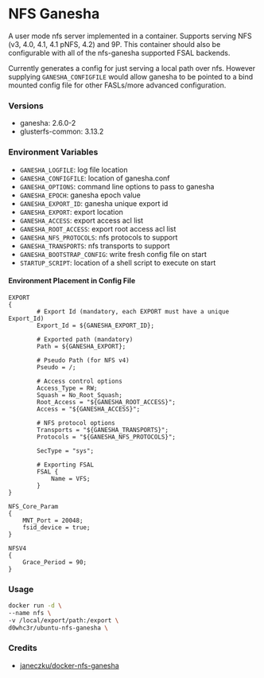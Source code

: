 # NFS Ganesha
A user mode nfs server implemented in a container. Supports serving NFS (v3, 4.0, 4.1, 4.1 pNFS, 4.2) and 9P. This container should also be configurable with all of the nfs-ganesha supported FSAL backends.

Currently generates a config for just serving a local path over nfs. However supplying `GANESHA_CONFIGFILE` would allow ganesha to be pointed to a bind mounted config file for other FASLs/more advanced configuration.

### Versions
* ganesha: 2.6.0-2
* glusterfs-common: 3.13.2

### Environment Variables
* `GANESHA_LOGFILE`: log file location
* `GANESHA_CONFIGFILE`: location of ganesha.conf
* `GANESHA_OPTIONS`: command line options to pass to ganesha
* `GANESHA_EPOCH`: ganesha epoch value
* `GANESHA_EXPORT_ID`: ganesha unique export id
* `GANESHA_EXPORT`: export location
* `GANESHA_ACCESS`: export access acl list
* `GANESHA_ROOT_ACCESS`: export root access acl list
* `GANESHA_NFS_PROTOCOLS`: nfs protocols to support
* `GANESHA_TRANSPORTS`: nfs transports to support
* `GANESHA_BOOTSTRAP_CONFIG`: write fresh config file on start
* `STARTUP_SCRIPT`: location of a shell script to execute on start

#### Environment Placement in Config File
````
EXPORT
{
		# Export Id (mandatory, each EXPORT must have a unique Export_Id)
		Export_Id = ${GANESHA_EXPORT_ID};

		# Exported path (mandatory)
		Path = ${GANESHA_EXPORT};

		# Pseudo Path (for NFS v4)
		Pseudo = /;

		# Access control options
		Access_Type = RW;
		Squash = No_Root_Squash;
		Root_Access = "${GANESHA_ROOT_ACCESS}";
		Access = "${GANESHA_ACCESS}";

		# NFS protocol options
		Transports = "${GANESHA_TRANSPORTS}";
		Protocols = "${GANESHA_NFS_PROTOCOLS}";

		SecType = "sys";

		# Exporting FSAL
		FSAL {
			Name = VFS;
		}
}

NFS_Core_Param
{
	MNT_Port = 20048;
	fsid_device = true;
}

NFSV4
{
	Grace_Period = 90;
}
````

### Usage
```bash
docker run -d \
--name nfs \
-v /local/export/path:/export \
d0whc3r/ubuntu-nfs-ganesha \
```

### Credits
* [janeczku/docker-nfs-ganesha](https://github.com/janeczku/docker-nfs-ganesha)
